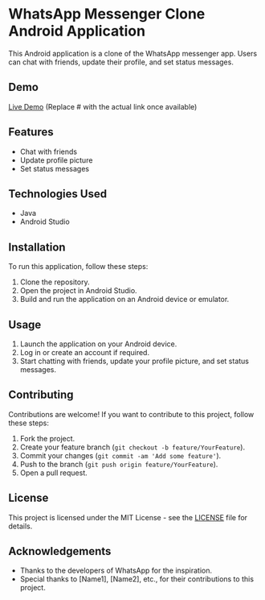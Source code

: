 # WhatsApp Messenger Clone Android Application

This Android application is a clone of the WhatsApp messenger app. Users can chat with friends, update their profile, and set status messages.

## Demo

[Live Demo](#) (Replace # with the actual link once available)

## Features

- Chat with friends
- Update profile picture
- Set status messages

## Technologies Used

- Java
- Android Studio

## Installation

To run this application, follow these steps:

1. Clone the repository.
2. Open the project in Android Studio.
3. Build and run the application on an Android device or emulator.

## Usage

1. Launch the application on your Android device.
2. Log in or create an account if required.
3. Start chatting with friends, update your profile picture, and set status messages.

## Contributing

Contributions are welcome! If you want to contribute to this project, follow these steps:

1. Fork the project.
2. Create your feature branch (`git checkout -b feature/YourFeature`).
3. Commit your changes (`git commit -am 'Add some feature'`).
4. Push to the branch (`git push origin feature/YourFeature`).
5. Open a pull request.

## License

This project is licensed under the MIT License - see the [LICENSE](LICENSE) file for details.

## Acknowledgements

- Thanks to the developers of WhatsApp for the inspiration.
- Special thanks to [Name1], [Name2], etc., for their contributions to this project.
